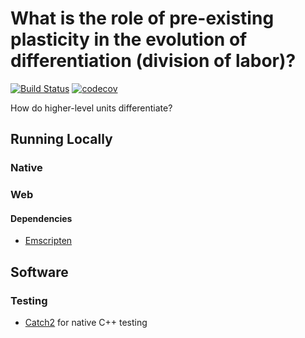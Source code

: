# What is the role of pre-existing plasticity in the evolution of differentiation (division of labor)?

[![Build Status](https://travis-ci.com/amlalejini/plasticity-for-development.svg?branch=master)](https://travis-ci.com/amlalejini/plasticity-for-development)
[![codecov](https://codecov.io/gh/amlalejini/plasticity-for-development/branch/master/graph/badge.svg)](https://codecov.io/gh/amlalejini/plasticity-for-development)

How do higher-level units differentiate?

## Running Locally

### Native

### Web

#### Dependencies

- [Emscripten](https://emscripten.org/)

## Software

### Testing

- [Catch2](https://github.com/catchorg/Catch2) for native C++ testing
